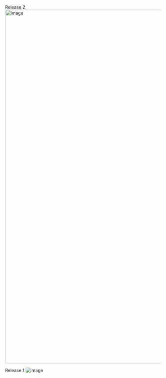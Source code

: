 Release 2
<img width="1900" height="1142" alt="image" src="https://github.com/user-attachments/assets/467c2373-f8e7-48b8-9b6b-8634e2b5c57d" />

Release 1
![image](https://github.com/user-attachments/assets/6191103a-f3c7-42e2-a034-ce16f2fac57e)
